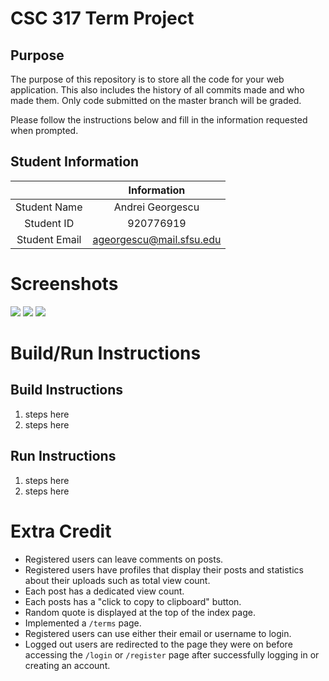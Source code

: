 # CSC 317 Term Project

## Purpose

The purpose of this repository is to store all the code for your web application. This also includes the history of all commits made and who made them. Only code submitted on the master branch will be graded.

Please follow the instructions below and fill in the information requested when prompted.

## Student Information

|               | Information   |
|:-------------:|:-------------:|
| Student Name  | Andrei Georgescu     |
| Student ID    | 920776919       |
| Student Email | ageorgescu@mail.sfsu.edu    |

# Screenshots
<img src="https://i.imgur.com/oMYtfbx.png" />
<img src="https://i.imgur.com/HWIvlvi.png" />
<img src="https://i.imgur.com/xbmSLHu.png" />

# Build/Run Instructions
## Build Instructions
1. steps here
2. steps here

## Run Instructions
1. steps here
2. steps here 

# Extra Credit
- Registered users can leave comments on posts.
- Registered users have profiles that display their posts and statistics about their uploads such as total view count.
- Each post has a dedicated view count.
- Each posts has a "click to copy to clipboard" button.
- Random quote is displayed at the top of the index page.
- Implemented a `/terms` page.
- Registered users can use either their email or username to login.
- Logged out users are redirected to the page they were on before accessing the `/login` or `/register` page after successfully logging in or creating an account.
